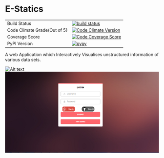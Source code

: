 # E-Statics
<table>
<tr>
 <td>Build Status</td>
<td>
    <a href="https://travis-ci.org/nagnath006/E-Statics">
    <img src="https://travis-ci.org/bokeh/bokeh.svg?branch=master" alt="build status" />
    </a>
  </td></tr>

<tr>  <td>Code Climate Grade(Out of 5)</td><td> <a href="https://codeclimate.com/github/codeclimate/python-test-reporter"/> <img src="https://codeclimate.com/github/codeclimate/python-test-reporter/badges/gpa.svg" alt="Code Climate Version" /></td></tr>
 <tr><td>Coverage Score</td> <td> <a href="https://codeclimate.com/github/codeclimate/python-test-reporter/coverage"/> <img src="https://codeclimate.com/github/codeclimate/python-test-reporter/badges/coverage.svg" alt="Code Coverage Score" /></td></tr>
 <tr>
  <td>PyPI Version</td>
  <td>
    <a href="https://pypi.python.org/pypi/codeclimate-test-reporter"/>
    <img src="https://badge.fury.io/py/codeclimate-test-reporter.svg" alt="pypy" />
  </td>
</tr>


[cc-badge]: https://codeclimate.com/github/codeclimate/python-test-reporter/badges/gpa.svg
[cc-coverage-badge]: https://codeclimate.com/github/codeclimate/python-test-reporter/badges/coverage.svg
[cc-repo]: https://codeclimate.com/github/codeclimate/python-test-reporter
[cc-coverage]: https://codeclimate.com/github/codeclimate/python-test-reporter/coverage
[pypy-badge]: https://badge.fury.io/py/codeclimate-test-reporter.svg
[pypy]: https://pypi.python.org/pypi/codeclimate-test-reporter
</table>

A web Application which Interactively Visualises unstructured information of various data sets.

![Alt text](data.PNG?raw=true "E-Statics")
![Alt text](Capture.PNG?raw=true "E-Statics")
 



